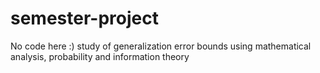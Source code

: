 # semester-project
No code here :) study of generalization error bounds using mathematical analysis, probability and information theory
